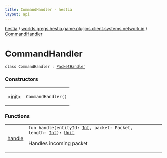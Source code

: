 ```yaml
---
title: CommandHandler - hestia
layout: api
---
```


<div class='api-docs-breadcrumbs'><a href="../../index.html">hestia</a> / <a href="../index.html">worlds.gregs.hestia.game.plugins.client.systems.network.in</a> / <a href="./index.html">CommandHandler</a></div>

# CommandHandler

<div class="signature"><code><span class="keyword">class </span><span class="identifier">CommandHandler</span>&nbsp;<span class="symbol">:</span>&nbsp;<a href="../../worlds.gregs.hestia.game/-packet-handler/index.html"><span class="identifier">PacketHandler</span></a></code></div>

### Constructors

<table class="api-docs-table">
<tbody>
<tr>
<td markdown="1">

<a href="-init-.html">&lt;init&gt;</a>


</td>
<td markdown="1">
<div class="signature"><code><span class="identifier">CommandHandler</span><span class="symbol">(</span><span class="symbol">)</span></code></div>

</td>
</tr>
</tbody>
</table>

### Functions

<table class="api-docs-table">
<tbody>
<tr>
<td markdown="1">

<a href="handle.html">handle</a>


</td>
<td markdown="1">
<div class="signature"><code><span class="keyword">fun </span><span class="identifier">handle</span><span class="symbol">(</span><span class="parameterName" id="worlds.gregs.hestia.game.plugins.client.systems.network.in.CommandHandler$handle(kotlin.Int, world.gregs.hestia.core.network.packets.Packet, kotlin.Int)/entityId">entityId</span><span class="symbol">:</span>&nbsp;<a href="https://kotlinlang.org/api/latest/jvm/stdlib/kotlin/-int/index.html"><span class="identifier">Int</span></a><span class="symbol">, </span><span class="parameterName" id="worlds.gregs.hestia.game.plugins.client.systems.network.in.CommandHandler$handle(kotlin.Int, world.gregs.hestia.core.network.packets.Packet, kotlin.Int)/packet">packet</span><span class="symbol">:</span>&nbsp;<span class="identifier">Packet</span><span class="symbol">, </span><span class="parameterName" id="worlds.gregs.hestia.game.plugins.client.systems.network.in.CommandHandler$handle(kotlin.Int, world.gregs.hestia.core.network.packets.Packet, kotlin.Int)/length">length</span><span class="symbol">:</span>&nbsp;<a href="https://kotlinlang.org/api/latest/jvm/stdlib/kotlin/-int/index.html"><span class="identifier">Int</span></a><span class="symbol">)</span><span class="symbol">: </span><a href="https://kotlinlang.org/api/latest/jvm/stdlib/kotlin/-unit/index.html"><span class="identifier">Unit</span></a></code></div>

Handles incoming packet


</td>
</tr>
</tbody>
</table>
